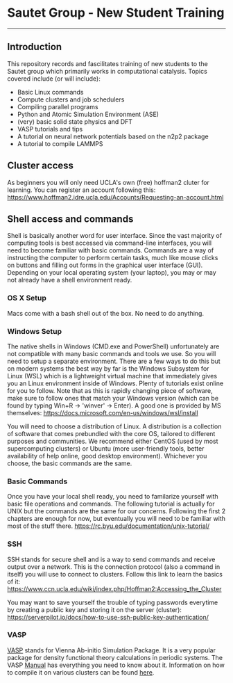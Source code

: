 # Sautet Group - New Student Training
---
## Introduction
This repository records and fascilitates training of new students to the Sautet group which primarily works in computational catalysis. Topics covered include (or will include):
- Basic Linux commands
- Compute clusters and job schedulers
- Compiling parallel programs
- Python and Atomic Simulation Environment (ASE)
- (very) basic solid state physics and DFT
- VASP tutorials and tips
- A tutorial on neural network potentials based on the n2p2 package
- A tutorial to compile LAMMPS

## Cluster access
As beginners you will only need UCLA's own (free) hoffman2 cluter for learning. You can register an account following this:
https://www.hoffman2.idre.ucla.edu/Accounts/Requesting-an-account.html

## Shell access and commands
Shell is basically another word for user interface. Since the vast majority of computing tools is best accessed via command-line interfaces, you will need to become familiar with basic commands. Commands are a way of instructing the computer to perform certain tasks, much like mouse clicks on buttons and filling out forms in the graphical user interface (GUI). Depending on your local operating system (your laptop), you may or may not already have a shell environment ready.
### OS X Setup
Macs come with a bash shell out of the box. No need to do anything.
### Windows Setup
The native shells in Windows (CMD.exe and PowerShell) unfortunately are not compatible with many basic commands and tools we use. So you will need to setup a separate environment. There are a few ways to do this but on modern systems the best way by far is the Windows Subsystem for Linux (WSL) which is a lightweight virtual machine that immediately gives you an Linux environment inside of Windows. Plenty of tutorials exist online for you to follow. Note that as this is rapidly changing piece of software, make sure to follow ones that match your Windows version (which can be found by typing Win+R -> 'winver' -> Enter). A good one is provided by MS themselves:
https://docs.microsoft.com/en-us/windows/wsl/install

You will need to choose a distribution of Linux. A distribution is a collection of software that comes prebundled with the core OS, tailored to different purposes and communities. We recommend either CentOS (used by most supercomputing clusters) or Ubuntu (more user-friendly tools, better availability of help online, good desktop environment). Whichever you choose, the basic commands are the same. 

### Basic Commands
Once you have your local shell ready, you need to familarize yourself with basic file operations and commands. The following tutorial is actually for UNIX but the commands are the same for our concerns. Following the first 2 chapters are enough for now, but eventually you will need to be familiar with most of the stuff there.
https://rc.byu.edu/documentation/unix-tutorial/

### SSH
SSH stands for secure shell and is a way to send commands and receive output over a network. This is the connection protocol (also a command in itself) you will use to connect to clusters. Follow this link to learn the basics of it:
https://www.ccn.ucla.edu/wiki/index.php/Hoffman2:Accessing_the_Cluster

You may want to save yourself the trouble of typing passwords everytime by creating a public key and storing it on the server (cluster):
https://serverpilot.io/docs/how-to-use-ssh-public-key-authentication/

### VASP
[VASP](https://www.vasp.at/) stands for Vienna Ab-initio Simulation Package. It is a very popular package for density functional theory calculations in periodic systems. The VASP [Manual](https://www.vasp.at/wiki/index.php/The_VASP_Manual) has everything you need to know about it. Information on how to compile it on various clusters can be found [here](vasp/vasp.md). 

